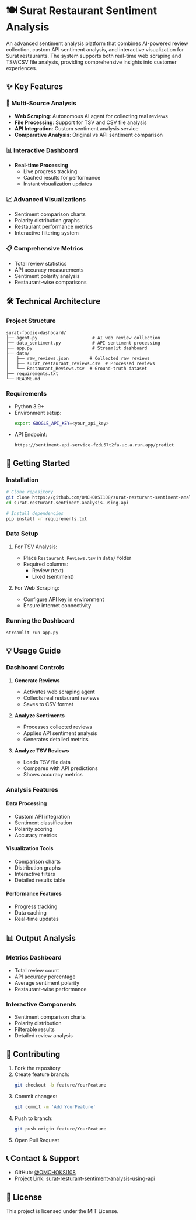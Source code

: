 # 🍽️ Surat Restaurant Sentiment Analysis

An advanced sentiment analysis platform that combines AI-powered review collection, custom API sentiment analysis, and interactive visualization for Surat restaurants. The system supports both real-time web scraping and TSV/CSV file analysis, providing comprehensive insights into customer experiences.

## ✨ Key Features

### 🤖 Multi-Source Analysis
- **Web Scraping**: Autonomous AI agent for collecting real reviews
- **File Processing**: Support for TSV and CSV file analysis
- **API Integration**: Custom sentiment analysis service
- **Comparative Analysis**: Original vs API sentiment comparison

### 📊 Interactive Dashboard
- **Real-time Processing**
  - Live progress tracking
  - Cached results for performance
  - Instant visualization updates

### 📈 Advanced Visualizations
- Sentiment comparison charts
- Polarity distribution graphs
- Restaurant performance metrics
- Interactive filtering system

### 📋 Comprehensive Metrics
- Total review statistics
- API accuracy measurements
- Sentiment polarity analysis
- Restaurant-wise comparisons

## 🛠️ Technical Architecture

### Project Structure
```
surat-foodie-dashboard/
├── agent.py                     # AI web review collection
├── data_sentiment.py            # API sentiment processing
├── app.py                       # Streamlit dashboard
├── data/
│   ├── raw_reviews.json        # Collected raw reviews
│   ├── surat_restaurant_reviews.csv  # Processed reviews
│   └── Restaurant_Reviews.tsv  # Ground-truth dataset
├── requirements.txt
└── README.md
```

### Requirements
- Python 3.9+
- Environment setup:
  ```bash
  export GOOGLE_API_KEY=<your_api_key>
  ```
- API Endpoint:
  ```
  https://sentiment-api-service-fzdu57t2fa-uc.a.run.app/predict
  ```

## 🚀 Getting Started

### Installation
```bash
# Clone repository
git clone https://github.com/OMCHOKSI108/surat-resturant-sentiment-analysis-using-api.git
cd surat-resturant-sentiment-analysis-using-api

# Install dependencies
pip install -r requirements.txt
```

### Data Setup
1. For TSV Analysis:
   - Place `Restaurant_Reviews.tsv` in `data/` folder
   - Required columns: 
     - Review (text)
     - Liked (sentiment)

2. For Web Scraping:
   - Configure API key in environment
   - Ensure internet connectivity

### Running the Dashboard
```bash
streamlit run app.py
```

## 💡 Usage Guide

### Dashboard Controls

1. **Generate Reviews** 
   - Activates web scraping agent
   - Collects real restaurant reviews
   - Saves to CSV format

2. **Analyze Sentiments**
   - Processes collected reviews
   - Applies API sentiment analysis
   - Generates detailed metrics

3. **Analyze TSV Reviews**
   - Loads TSV file data
   - Compares with API predictions
   - Shows accuracy metrics

### Analysis Features

#### Data Processing
- Custom API integration
- Sentiment classification
- Polarity scoring
- Accuracy metrics

#### Visualization Tools
- Comparison charts
- Distribution graphs
- Interactive filters
- Detailed results table

#### Performance Features
- Progress tracking
- Data caching
- Real-time updates

## 📊 Output Analysis

### Metrics Dashboard
- Total review count
- API accuracy percentage
- Average sentiment polarity
- Restaurant-wise performance

### Interactive Components
- Sentiment comparison charts
- Polarity distribution
- Filterable results
- Detailed review analysis

## 🤝 Contributing

1. Fork the repository
2. Create feature branch:
   ```bash
   git checkout -b feature/YourFeature
   ```
3. Commit changes:
   ```bash
   git commit -m 'Add YourFeature'
   ```
4. Push to branch:
   ```bash
   git push origin feature/YourFeature
   ```
5. Open Pull Request

## 📞 Contact & Support

- GitHub: [@OMCHOKSI108](https://github.com/OMCHOKSI108)
- Project Link: [surat-resturant-sentiment-analysis-using-api](https://github.com/OMCHOKSI108/surat-resturant-sentiment-analysis-using-api)

## 📝 License

This project is licensed under the MIT License.
